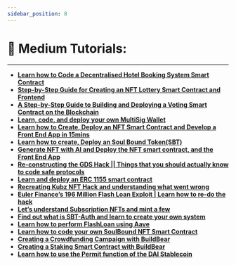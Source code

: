 ```yaml
---
sidebar_position: 8
---
```

# 📝 Medium Tutorials:

---

- ****[Learn how to Code a Decentralised Hotel Booking System Smart Contract](https://medium.com/buildbear/learn-how-to-code-a-decentralised-hotel-booking-system-smart-contract-38baa3bcf80)****
- [**Step-by-Step Guide for Creating an NFT Lottery Smart Contract and Frontend**](https://medium.com/buildbear/building-an-nft-lottery-step-by-step-guide-for-creating-a-smart-contract-and-frontend-82d453833e1f)
- [**A Step-by-Step Guide to Building and Deploying a Voting Smart Contract on the Blockchain**](https://medium.com/buildbear/a-step-by-step-guide-to-building-and-deploying-a-voting-smart-contract-on-the-blockchain-468665034c9e)
- ****[Learn, code, and deploy your own MultiSig Wallet](https://medium.com/buildbear/learn-code-and-deploy-your-own-multisig-wallet-and-test-it-with-your-friends-now-cb86cdcb8c8)****
- ****[Learn how to Create, Deploy an NFT Smart Contract and Develop a Front End App in 15mins](https://medium.com/buildbear/learn-how-to-create-deploy-an-nft-smart-contract-and-develop-a-front-end-app-in-15mins-a7d9c2a16237)****
- ****[Learn how to create, Deploy an Soul Bound Token(SBT)](https://medium.com/buildbear/learn-how-to-code-your-own-soulbound-nft-smart-contract-a9aed1bee74f)****
- ****[Generate NFT with AI and Deploy the NFT smart contract, and the Front End App](https://medium.com/buildbear/generate-nft-with-ai-and-deploy-the-nft-smart-contract-and-the-front-end-app-94c64a93d8b1)****
- ****[Re-constructing the GDS Hack || Things that you should actually know to code safe protocols](https://medium.com/buildbear/re-constructing-the-gds-hack-things-that-you-should-actually-know-to-code-safe-protocols-d0824b1d5710)****
- ****[Learn and deploy an ERC 1155 smart contract](https://medium.com/buildbear/learn-and-deploy-an-erc-1155-smart-contract-most-used-by-web3-games-f67e6f291e16)****
- ****[Recreating Kubz NFT Hack and understanding what went wrong](https://medium.com/buildbear/recreating-kubz-nft-contract-hack-8eef73ff0878)****
- ****[Euler Finance’s 196 Million Flash Loan Exploit | Learn how to re-do the hack](https://medium.com/buildbear/a-comprehensive-analysis-of-euler-finances-196-million-flash-loan-exploit-and-a-step-by-step-guide-691a31f26452)****
- ****[Let’s understand Subscription NFTs and mint a few](https://medium.com/buildbear/lets-understand-subscription-nfts-and-mint-a-few-6ae9e695a1fc)****
- ****[Find out what is SBT-Auth and learn to create your own system](https://medium.com/buildbear/find-out-what-is-sbt-auth-and-learn-to-create-your-own-system-12c5f65e40b7)****
- ****[Learn how to perform FlashLoan using Aave](https://medium.com/buildbear/learn-how-to-perform-flashloan-using-aave-18f72a9e503c)****
- ****[Learn how to code your own SoulBound NFT Smart Contract](https://medium.com/buildbear/learn-how-to-code-your-own-soulbound-nft-smart-contract-a9aed1bee74f)****
- ****[Creating a Crowdfunding Campaign with BuildBear](https://medium.com/buildbear/creating-a-crowdfunding-campaign-with-buildbear-f53e7ab039b7)****
- ****[Creating a Staking Smart Contract with BuildBear](https://medium.com/buildbear/creating-a-staking-smart-contract-with-buildbear-57a21b424aed)****
- ****[Learn how to use the Permit function of the DAI Stablecoin](https://medium.com/buildbear/learn-how-to-use-the-permit-function-of-the-dai-stablecoin-35190247b673)****

